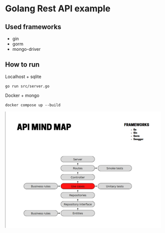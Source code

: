 # Golang Rest API example

## Used frameworks
* gin
* gorm
* mongo-driver

## How to run
Localhost + sqlite
```
go run src/server.go
```
Docker + mongo
```
docker compose up --build
```
![Image](docs/images/mind-map.png "icon")
